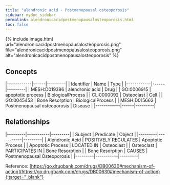 ```yaml
---
title: "alendronic acid - Postmenopausal osteoporosis"
sidebar: mydoc_sidebar
permalink: alendronicacidpostmenopausalosteoporosis.html
toc: false 
---
```


{% include image.html url="alendronicacidpostmenopausalosteoporosis.png" file="alendronicacidpostmenopausalosteoporosis.png" alt="alendronicacidpostmenopausalosteoporosis" %}

## Concepts

|------------|------|---------|
| Identifier | Name | Type    |
|------------|------|---------|
| MESH:D019386 | alendronic acid | Drug |
| GO:0006915 | apoptotic process | BiologicalProcess |
| CL:0000092 | Osteoclast | Cell |
| GO:0045453 | Bone Resorption | BiologicalProcess |
| MESH:D015663 | Postmenopausal osteoporosis | Disease |
|------------|------|---------|

## Relationships

|---------|-----------|---------|
| Subject | Predicate | Object  |
|---------|-----------|---------|
| Alendronic Acid | POSITIVELY REGULATES | Apoptotic Process |
| Apoptotic Process | LOCATED IN | Osteoclast |
| Osteoclast | PARTICIPATES IN | Bone Resorption |
| Bone Resorption | CAUSES | Postmenopausal Osteoporosis |
|---------|-----------|---------|

Reference: [https://go.drugbank.com/drugs/DB00630#mechanism-of-action](https://go.drugbank.com/drugs/DB00630#mechanism-of-action){:target="_blank"}